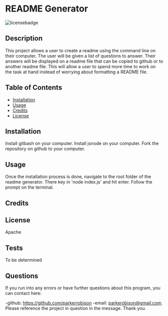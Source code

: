 # README Generator

  ![licensebadge](https://img.shields.io/badge/license-Apache-blue)

  ## Description 
  
  This project allows a user to create a readme using the command line on their computer. The user will be given a list of questions to answer. Their answers will be displayed on a readme file that can be copied to github or to another readme file. This will allow a user to spend more time to work on the task at hand instead of worrying about formatting a README file.
  
  
  ## Table of Contents
  
  * [Installation](#installation)
  * [Usage](#usage)
  * [Credits](#credits)
  * [License](#license)
  

  ## Installation
  
  Install gitbash on your computer. Install jsnode on your computer. Fork the repository on github to your computer.
  
  ## Usage 

  Once the installation process is done, navigate to the root folder of the readme generator. There key in 'node index.js' and hit enter. Follow the prompt on the terminal.
  
  ## Credits
  
  
   
  ## License

  Apache
  
  
  
  
  ## Tests

  To be determined
  

  ## Questions

  If you run into any errors or have further questions about this program, you can contact here: 
  
  -github: https://github.com/parkerrobison 
  -email: parkerobison@gmail.com.
  Please reference the project in question in the message. Thank you.

